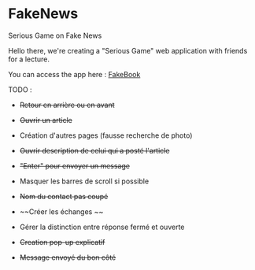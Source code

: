 # FakeNews
Serious Game on Fake News

Hello there, we're creating a "Serious Game" web application with friends for a lecture.

You can access the app here : <a href="https://chipolathug.github.io/FakeNews/HTML/FakeBook.html">FakeBook</a>

TODO :

- ~~Retour en arrière ou en avant~~

- ~~Ouvrir un article~~

- Création d'autres pages (fausse recherche de photo)

- ~~Ouvrir description de celui qui a posté l'article~~

- ~~"Enter" pour envoyer un message~~

- Masquer les barres de scroll si possible

- ~~Nom du contact pas coupé~~

- ~~Créer les échanges ~~

- Gérer la distinction entre réponse fermé et ouverte

- ~~Creation pop-up explicatif~~

- ~~Message envoyé du bon côté~~
